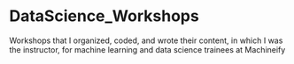 # DataScience_Workshops
Workshops that I organized, coded, and wrote their content, in which I was the instructor, for machine learning and data science trainees at Machineify

